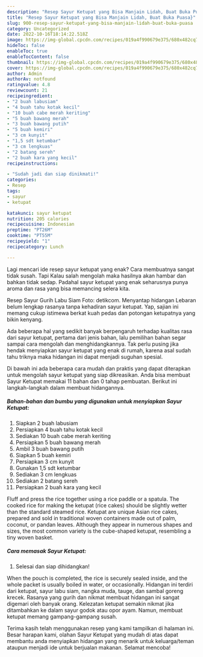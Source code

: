 ```yaml
---
description: "Resep Sayur Ketupat yang Bisa Manjain Lidah, Buat Buka Puasa}"
title: "Resep Sayur Ketupat yang Bisa Manjain Lidah, Buat Buka Puasa}"
slug: 900-resep-sayur-ketupat-yang-bisa-manjain-lidah-buat-buka-puasa
category: Uncategorized
date: 2022-10-16T18:14:22.518Z
image: https://img-global.cpcdn.com/recipes/019a4f990679e375/680x482cq70/sayur-ketupat-foto-resep-utama.jpg
hideToc: false
enableToc: true
enableTocContent: false
thumbnail: https://img-global.cpcdn.com/recipes/019a4f990679e375/680x482cq70/sayur-ketupat-foto-resep-utama.jpg
cover: https://img-global.cpcdn.com/recipes/019a4f990679e375/680x482cq70/sayur-ketupat-foto-resep-utama.jpg
author: Admin
authorAv: notfound
ratingvalue: 4.8
reviewcount: 21
recipeingredient:
- "2 buah labusiam"
- "4 buah tahu kotak kecil"
- "10 buah cabe merah keriting"
- "5 buah bawang merah"
- "3 buah bawang putih"
- "5 buah kemiri"
- "3 cm kunyit"
- "1,5 sdt ketumbar"
- "3 cm lengkuas"
- "2 batang sereh"
- "2 buah kara yang kecil"
recipeinstructions:

- "Sudah jadi dan siap dinikmati!"
categories:
- Resep
tags:
- sayur
- ketupat

katakunci: sayur ketupat 
nutrition: 205 calories
recipecuisine: Indonesian
preptime: "PT26M"
cooktime: "PT55M"
recipeyield: "1"
recipecategory: Lunch

---
```



Lagi mencari ide resep sayur ketupat yang enak? Cara membuatnya sangat tidak susah. Tapi Kalau salah mengolah maka hasilnya akan hambar dan bahkan tidak sedap. Padahal sayur ketupat yang enak seharusnya punya aroma dan rasa yang bisa memancing selera kita.


Resep Sayur Gurih Labu Siam Foto: detikcom. Menyantap hidangan Lebaran belum lengkap rasanya tanpa kehadiran sayur ketupat. Yap, sajian ini memang cukup istimewa berkat kuah pedas dan potongan ketupatnya yang bikin kenyang.

Ada beberapa hal yang sedikit banyak berpengaruh terhadap kualitas rasa dari sayur ketupat, pertama dari jenis bahan, lalu pemilihan bahan segar sampai cara mengolah dan menghidangkannya. Tak perlu pusing jika hendak menyiapkan sayur ketupat yang enak di rumah, karena asal sudah tahu triknya maka hidangan ini dapat menjadi suguhan spesial.


Di bawah ini ada beberapa cara mudah dan praktis yang dapat diterapkan untuk mengolah sayur ketupat yang siap dikreasikan. Anda bisa membuat Sayur Ketupat memakai 11 bahan dan 0 tahap pembuatan. Berikut ini langkah-langkah dalam membuat hidangannya.

<!--inarticleads1-->

##### Bahan-bahan dan bumbu yang digunakan untuk menyiapkan Sayur Ketupat:

1. Siapkan 2 buah labusiam
1. Persiapkan 4 buah tahu kotak kecil
1. Sediakan 10 buah cabe merah keriting
1. Persiapkan 5 buah bawang merah
1. Ambil 3 buah bawang putih
1. Siapkan 5 buah kemiri
1. Persiapkan 3 cm kunyit
1. Gunakan 1,5 sdt ketumbar
1. Sediakan 3 cm lengkuas
1. Sediakan 2 batang sereh
1. Persiapkan 2 buah kara yang kecil


Fluff and press the rice together using a rice paddle or a spatula. The cooked rice for making the ketupat (rice cakes) should be slightly wetter than the standard steamed rice. Ketupat are unique Asian rice cakes, prepared and sold in traditional woven containers made out of palm, coconut, or pandan leaves. Although they appear in numerous shapes and sizes, the most common variety is the cube-shaped ketupat, resembling a tiny woven basket. 

<!--inarticleads2-->

##### Cara memasak Sayur Ketupat:


1. Selesai dan siap dihidangkan!

When the pouch is completed, the rice is securely sealed inside, and the whole packet is usually boiled in water, or occasionally. Hidangan ini terdiri dari ketupat, sayur labu siam, nangka muda, tauge, dan sambal goreng krecek. Rasanya yang gurih dan nikmat membuat hidangan ini sangat digemari oleh banyak orang. Kelezatan ketupat semakin nikmat jika ditambahkan ke dalam sayur godok atau opor ayam. Namun, membuat ketupat memang gampang-gampang susah. 

Terima kasih telah menggunakan resep yang kami tampilkan di halaman ini. Besar harapan kami, olahan Sayur Ketupat yang mudah di atas dapat membantu anda menyiapkan hidangan yang menarik untuk keluarga/teman ataupun menjadi ide untuk berjualan makanan. Selamat mencoba!
